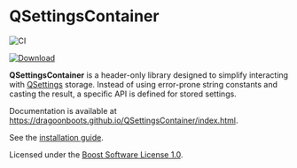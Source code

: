 QSettingsContainer
==================

![CI](https://github.com/DragoonBoots/QSettingsContainer/workflows/CI/badge.svg)

[ ![Download](https://api.bintray.com/packages/dragoonboots/conan-packages/QSettingsContainer%3Adragoonboots/images/download.svg) ](https://bintray.com/dragoonboots/conan-packages/QSettingsContainer%3Adragoonboots/_latestVersion)

**QSettingsContainer** is a header-only library designed to simplify interacting
with [QSettings](https://doc.qt.io/qt-5/qsettings.html) storage.  Instead of
using error-prone string constants and casting the result, a specific API is
defined for stored settings.

Documentation is available at https://dragoonboots.github.io/QSettingsContainer/index.html.

See the [installation guide](https://dragoonboots.github.io/QSettingsContainer/usage.html).

Licensed under the [Boost Software License 1.0](https://www.boost.org/LICENSE_1_0.txt).
